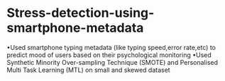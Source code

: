 # Stress-detection-using-smartphone-metadata

•Used smartphone typing metadata (like typing speed,error rate,etc) to predict mood of users based on their psychological monitoring
•Used Synthetic Minority Over-sampling Technique (SMOTE) and Personalised Multi Task Learning (MTL) on small and skewed dataset
